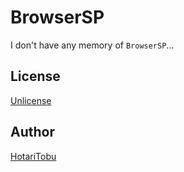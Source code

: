 # BrowserSP

I don't have any memory of `BrowserSP`...

## License

[Unlicense](LICENSE)

## Author

[HotariTobu](https://github.com/HotariTobu)
